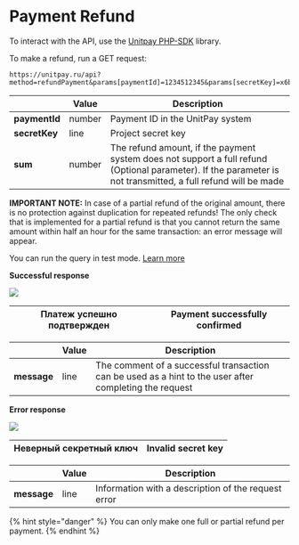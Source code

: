 # Payment Refund

To interact with the API, use the [Unitpay PHP-SDK](https://github.com/unitpay/php-sdk) library.

To make a refund, run a GET request:

```
https://unitpay.ru/api?method=refundPayment&params[paymentId]=1234512345&params[secretKey]=x6bh0qbewehfppogkz6lufartkzyv7o0&params[sum]=100.00
```

|               | **Value** | **Description**                                                                                                                                               |
| ------------- | --------- | ------------------------------------------------------------------------------------------------------------------------------------------------------------- |
| **paymentId** | number    | Payment ID in the UnitPay system                                                                                                                              |
| **secretKey** | line      | Project secret key                                                                                                                                            |
| **sum**       | number    | The refund amount, if the payment system does not support a full refund (Optional parameter). If the parameter is not transmitted, a full refund will be made |

**IMPORTANT NOTE:** In case of a partial refund of the original amount, there is no protection against duplication for repeated refunds! The only check that is implemented for a partial refund is that you cannot return the same amount within half an hour for the same transaction: an error message will appear.

You can run the query in test mode. [Learn more](../book-of-reference/test-api.md)

**Successful response**

![](<../.gitbook/assets/1 (40).png>)

| Платеж успешно подтвержден | Payment successfully confirmed |
| -------------------------- | ------------------------------ |

|             | **Value** | **Description**                                                                                        |
| ----------- | --------- | ------------------------------------------------------------------------------------------------------ |
| **message** | line      | The comment of a successful transaction can be used as a hint to the user after completing the request |

**Error response**

![](<../.gitbook/assets/2 (14).png>)

| Неверный секретный ключ | Invalid secret key |
| ----------------------- | ------------------ |

|             | **Value** | **Description**                                     |
| ----------- | --------- | --------------------------------------------------- |
| **message** | line      | Information with a description of the request error |

{% hint style="danger" %}
You can only make one full or partial refund per payment.
{% endhint %}
